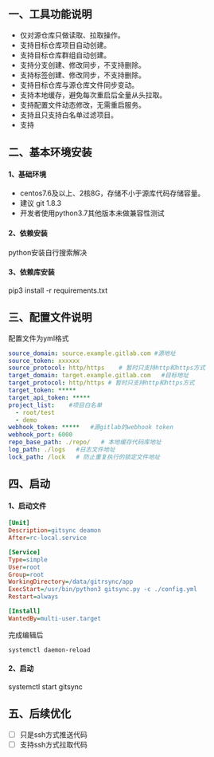 ## 一、工具功能说明

- 仅对源仓库只做读取、拉取操作。
- 支持目标仓库项目自动创建。
- 支持目标仓库群组自动创建。
- 支持分支创建、修改同步，不支持删除。
- 支持标签创建、修改同步，不支持删除。
- 支持目标仓库与源仓库文件同步变动。
- 支持本地缓存，避免每次重启后全量从头拉取。
- 支持配置文件动态修改，无需重启服务。
- 支持且只支持白名单过滤项目。 
- 支持

## 二、基本环境安装

#### 1、基础环境

- centos7.6及以上、2核8G，存储不小于源库代码存储容量。
- 建议 git 1.8.3
- 开发者使用python3.7其他版本未做兼容性测试

#### 2、依赖安装
 python安装自行搜索解决


#### 3、依赖库安装

pip3 install -r requirements.txt 

## 三、配置文件说明

配置文件为yml格式

```yaml
source_domain: source.example.gitlab.com #源地址
source_token: xxxxxx   
source_protocol: http/https    # 暂时只支持http和https方式
target_domain: target.example.gitlab.com   #目标地址
target_protocol: http/https # 暂时只支持http和https方式
target_token: *****
target_api_token: *****
project_list:    #项目白名单
  - root/test
  - demo
webhook_token: *****   #源gitlab的webhook token
webhook_port: 6000
repo_base_path: ./repo/   # 本地缓存代码库地址
log_path: ./logs   #日志文件地址
lock_path: /lock   # 防止重复执行的锁定文件地址
```



## 四、启动

#### **1、启动文件**

```ini
[Unit]
Description=gitsync deamon
After=rc-local.service

[Service]
Type=simple
User=root
Group=root
WorkingDirectory=/data/gitrsync/app
ExecStart=/usr/bin/python3 gitsync.py -c ./config.yml
Restart=always

[Install]
WantedBy=multi-user.target
```

完成编辑后

```shell
systemctl daemon-reload
```



#### 2、启动

systemctl start gitsync



## 五、后续优化
- [ ]  只是ssh方式推送代码
- [ ]  支持ssh方式拉取代码
